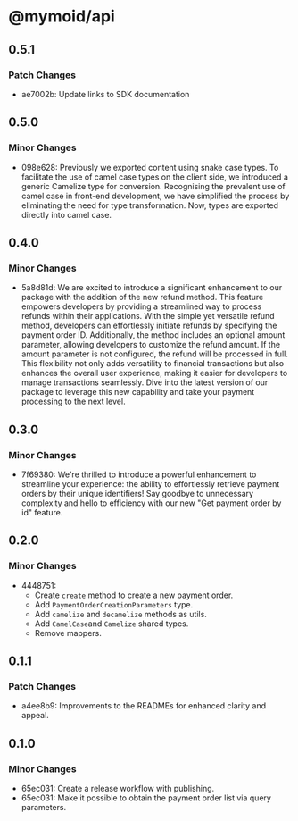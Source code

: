 # @mymoid/api

## 0.5.1

### Patch Changes

- ae7002b: Update links to SDK documentation

## 0.5.0

### Minor Changes

- 098e628: Previously we exported content using snake case types. To facilitate the use of camel case types on the client side, we introduced a generic Camelize type for conversion. Recognising the prevalent use of camel case in front-end development, we have simplified the process by eliminating the need for type transformation. Now, types are exported directly into camel case.

## 0.4.0

### Minor Changes

- 5a8d81d: We are excited to introduce a significant enhancement to our package with the addition of the new refund method. This feature empowers developers by providing a streamlined way to process refunds within their applications. With the simple yet versatile refund method, developers can effortlessly initiate refunds by specifying the payment order ID. Additionally, the method includes an optional amount parameter, allowing developers to customize the refund amount. If the amount parameter is not configured, the refund will be processed in full. This flexibility not only adds versatility to financial transactions but also enhances the overall user experience, making it easier for developers to manage transactions seamlessly. Dive into the latest version of our package to leverage this new capability and take your payment processing to the next level.

## 0.3.0

### Minor Changes

- 7f69380: We're thrilled to introduce a powerful enhancement to streamline your experience: the ability to effortlessly retrieve payment orders by their unique identifiers! Say goodbye to unnecessary complexity and hello to efficiency with our new "Get payment order by id" feature.

## 0.2.0

### Minor Changes

- 4448751:
  - Create `create` method to create a new payment order.
  - Add `PaymentOrderCreationParameters` type.
  - Add `camelize` and `decamelize` methods as utils.
  - Add `CamelCase`and `Camelize` shared types.
  - Remove mappers.

## 0.1.1

### Patch Changes

- a4ee8b9: Improvements to the READMEs for enhanced clarity and appeal.

## 0.1.0

### Minor Changes

- 65ec031: Create a release workflow with publishing.
- 65ec031: Make it possible to obtain the payment order list via query parameters.
